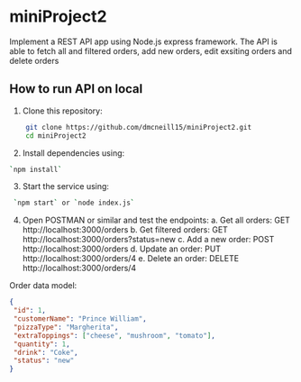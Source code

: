 # miniProject2

Implement a REST API app using Node.js express framework.
The API is able to fetch all and filtered orders, add new orders, edit exsiting orders and delete orders

## How to run API on local

1. Clone this repository: 
```bash
    git clone https://github.com/dmcneill15/miniProject2.git
    cd miniProject2
```
2. Install dependencies using:
```bash
`npm install`
```
3. Start the service using:
```bash
 `npm start` or `node index.js`
```
4. Open POSTMAN or similar and test the endpoints:
    a. Get all orders:      GET http://localhost:3000/orders
    b. Get filtered orders: GET http://localhost:3000/orders?status=new
    c. Add a new order:     POST http://localhost:3000/orders
    d. Update an order:     PUT http://localhost:3000/orders/4
    e. Delete an order:     DELETE http://localhost:3000/orders/4

Order data model:
 ```json
{
  "id": 1,
  "customerName": "Prince William",
  "pizzaType": "Margherita",
  "extraToppings": ["cheese", "mushroom", "tomato"],
  "quantity": 1,
  "drink": "Coke",
  "status": "new"
}
```